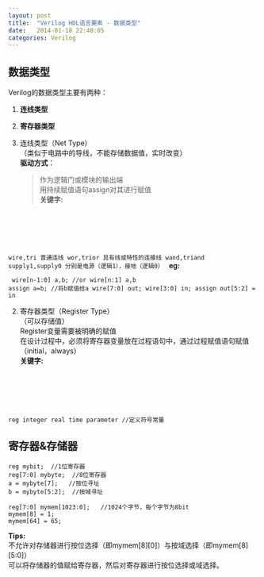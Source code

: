 ```yaml
---
layout: post
title:  "Verilog HDL语言要素 - 数据类型"
date:   2014-01-18 22:48:05
categories: Verilog
---
```


数据类型
--
Verilog的数据类型主要有两种：  
1. **连线类型**  
2. **寄存器类型**  


1. 连线类型（Net Type）  
    （类似于电路中的导线，不能存储数据值，实时改变）  
    **驱动方式**：  
    > 作为逻辑门或模块的输出端  
    > 用持续赋值语句assign对其进行赋值  
    **关键字:**
    <pre><code>
wire,tri  普通连线
wor,trior  具有线或特性的连接线
wand,triand
supply1,supply0  分别是电源（逻辑1），接地（逻辑0）
    </code></pre>
    **eg:**
    <pre><code>
wire[n-1:0] a,b;   //or wire[n:1] a,b
assign a=b;  //将b赋值给a
wire[7:0] out;
wire[3:0] in;
assign out[5:2] = in
    </code></pre>

2. 寄存器类型（Register Type）  
    （可以存储值）  
    Register变量需要被明确的赋值  
    在设计过程中，必须将寄存器变量放在过程语句中，通过过程赋值语句赋值（initial，always）  
    **关键字:**
    <pre>
        <code>
reg
integer
real
time
parameter  //定义符号常量
        </code>
    </pre>

寄存器&存储器
--
```
reg mybit;  //1位寄存器
reg[7:0] mybyte;  //8位寄存器
a = mybyte[7];   //按位寻址
b = mybyte[5:2];  //按域寻址

reg[7:0] mymem[1023:0];   //1024个字节，每个字节为8bit
mymem[8] = 1;
mymem[64] = 65;
```
**Tips:**  
不允许对存储器进行按位选择（即mymem[8][0]）与按域选择（即mymem[8][5:0]）  
可以将存储器的值赋给寄存器，然后对寄存器进行按位选择或域选择。  

